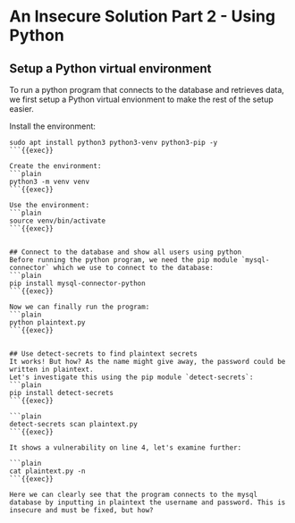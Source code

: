 # An Insecure Solution Part 2 - Using Python
## Setup a Python virtual environment
To run a python program that connects to the database and retrieves data, we first setup a Python virtual envionment to make the rest of the setup easier.

Install the environment:
```plain
sudo apt install python3 python3-venv python3-pip -y
```{{exec}}

Create the environment:
```plain
python3 -m venv venv
```{{exec}}

Use the environment:
```plain
source venv/bin/activate
```{{exec}}


## Connect to the database and show all users using python
Before running the python program, we need the pip module `mysql-connector` which we use to connect to the database:  
```plain
pip install mysql-connector-python
```{{exec}}

Now we can finally run the program:
```plain
python plaintext.py
```{{exec}}


## Use detect-secrets to find plaintext secrets
It works! But how? As the name might give away, the password could be written in plaintext. 
Let's investigate this using the pip module `detect-secrets`:
```plain
pip install detect-secrets
```{{exec}}

```plain
detect-secrets scan plaintext.py
```{{exec}}

It shows a vulnerability on line 4, let's examine further:

```plain
cat plaintext.py -n
```{{exec}}

Here we can clearly see that the program connects to the mysql database by inputting in plaintext the username and password. This is insecure and must be fixed, but how?